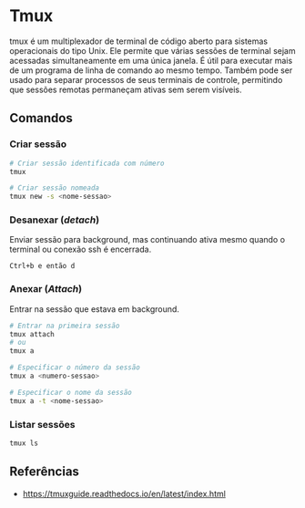 # Tmux

tmux é um multiplexador de terminal de código aberto para sistemas operacionais do tipo Unix. Ele permite que várias sessões de terminal sejam acessadas simultaneamente em uma única janela. É útil para executar mais de um programa de linha de comando ao mesmo tempo. Também pode ser usado para separar processos de seus terminais de controle, permitindo que sessões remotas permaneçam ativas sem serem visíveis.

## Comandos

### Criar sessão

```bash
# Criar sessão identificada com número
tmux

# Criar sessão nomeada
tmux new -s <nome-sessao>
```

### Desanexar (_detach_)

Enviar sessão para background, mas continuando ativa mesmo quando o terminal ou conexão ssh é encerrada.

`Ctrl+b e então d`

### Anexar (_Attach_)

Entrar na sessão que estava em background.

```bash
# Entrar na primeira sessão
tmux attach
# ou
tmux a

# Especificar o número da sessão
tmux a <numero-sessao>

# Especificar o nome da sessão
tmux a -t <nome-sessao>
```

### Listar sessões

```bash
tmux ls
```

## Referências

- <https://tmuxguide.readthedocs.io/en/latest/index.html>